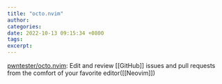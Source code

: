 ```yaml
---
title: "octo.nvim"
author: 
categories: 
date: 2022-10-13 09:15:34 +0800
tags: 
excerpt: 
---
```


[pwntester/octo.nvim](https://github.com/pwntester/octo.nvim): Edit and review [[GitHub]] issues and pull requests from the comfort of your favorite editor([[Neovim]])




